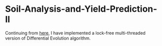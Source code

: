 # Soil-Analysis-and-Yield-Prediction-II

Continuing from [here](https://github.com/vitalbullet/Soil-Analysis-and-Yield-Prediction), I have implemented a lock-free multi-threaded version of Differential Evolution algorithm.
